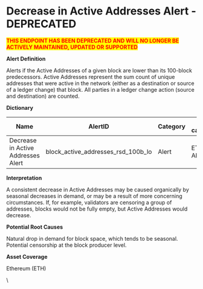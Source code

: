# Decrease in Active Addresses Alert - DEPRECATED

<mark style="color:red;">**THIS ENDPOINT HAS BEEN DEPRECATED AND WILL NO LONGER BE ACTIVELY MAINTAINED, UPDATED OR SUPPORTED**</mark>

**Alert Definition**

Alerts if the Active Addresses of a given block are lower than its 100-block predecessors. Active Addresses represent the sum count of unique addresses that were active in the network (either as a destination or source of a ledger change) that block. All parties in a ledger change action (source and destination) are counted.

**Dictionary**

| Name                               | AlertID                                 | Category | Sub-category  | Type | Unit               | Interval |
| ---------------------------------- | --------------------------------------- | -------- | ------------- | ---- | ------------------ | -------- |
| Decrease in Active Addresses Alert | block\_active\_addresses\_rsd\_100b\_lo | Alert    | ETH PoS Alert | Sum  | Count of Addresses | Ad hoc   |

**Interpretation**

A consistent decrease in Active Addresses may be caused organically by seasonal decreases in demand, or may be a result of more concerning circumstances. If, for example, validators are censoring a group of addresses, blocks would not be fully empty, but Active Addresses would decrease.

**Potential Root Causes**

Natural drop in demand for block space, which tends to be seasonal. Potential censorship at the block producer level.

**Asset Coverage**

Ethereum (ETH)

\
